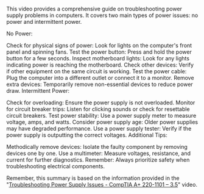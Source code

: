 This video provides a comprehensive guide on troubleshooting power supply problems in computers. It covers two main types of power issues: no power and intermittent power.

No Power:

Check for physical signs of power: Look for lights on the computer's front panel and spinning fans.
Test the power button: Press and hold the power button for a few seconds.
Inspect motherboard lights: Look for any lights indicating power is reaching the motherboard.
Check other devices: Verify if other equipment on the same circuit is working.
Test the power cable: Plug the computer into a different outlet or connect it to a monitor.
Remove extra devices: Temporarily remove non-essential devices to reduce power draw.
Intermittent Power:

Check for overloading: Ensure the power supply is not overloaded.
Monitor for circuit breaker trips: Listen for clicking sounds or check for resettable circuit breakers.
Test power stability: Use a power supply meter to measure voltage, amps, and watts.
Consider power supply age: Older power supplies may have degraded performance.
Use a power supply tester: Verify if the power supply is outputting the correct voltages.
Additional Tips:

Methodically remove devices: Isolate the faulty component by removing devices one by one.
Use a multimeter: Measure voltages, resistance, and current for further diagnostics.
Remember: Always prioritize safety when troubleshooting electrical components.

Remember, this summary is based on the information provided in the "[Troubleshooting Power Supply Issues - CompTIA A+ 220-1101 – 3.5](https://www.youtube.com/watch?v=-u8Ioz1EaMc&list=PL1l78n6W8zyrFmq3X1ICQYk_unsavtbzi&index=30)" video.